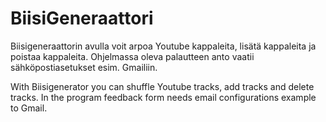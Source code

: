 # BiisiGeneraattori

Biisigeneraattorin avulla voit arpoa Youtube kappaleita, lisätä kappaleita ja poistaa kappaleita. Ohjelmassa oleva palautteen anto vaatii sähköpostiasetukset esim. Gmailiin.

With Biisigenerator you can shuffle Youtube tracks, add tracks and delete tracks. In the program feedback form needs email configurations example to Gmail.
